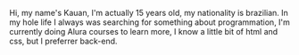 Hi, my name's Kauan, I'm actually 15 years old, my nationality is brazilian. In my hole life I always was searching for something about programmation, I'm currently
doing Alura courses to learn more, I know a little bit of html and css, but I preferrer back-end.

<!---
KauanNogueira/KauanNogueira is a ✨ special ✨ repository because its `README.md` (this file) appears on your GitHub profile.
You can click the Preview link to take a look at your changes.
--->
